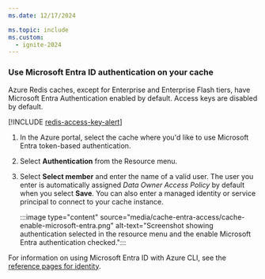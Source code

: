 ```yaml
---
ms.date: 12/17/2024

ms.topic: include
ms.custom:
  - ignite-2024
---
```


### Use Microsoft Entra ID authentication on your cache

Azure Redis caches, except for Enterprise and Enterprise Flash tiers, have Microsoft Entra Authentication enabled by default. Access keys are disabled by default.

   [!INCLUDE [redis-access-key-alert](redis-access-key-alert.md)]

1. In the Azure portal, select the cache where you'd like to use Microsoft Entra token-based authentication.

1. Select **Authentication** from the Resource menu.

1. Select **Select member** and enter the name of a valid user. The user you enter is automatically assigned _Data Owner Access Policy_ by default when you select **Save**. You can also enter a managed identity or service principal to connect to your cache instance.

     :::image type="content" source="media/cache-entra-access/cache-enable-microsoft-entra.png" alt-text="Screenshot showing authentication selected in the resource menu and the enable Microsoft Entra authentication checked.":::

For information on using Microsoft Entra ID with Azure CLI, see the [reference pages for identity](/cli/azure/redis/identity).
